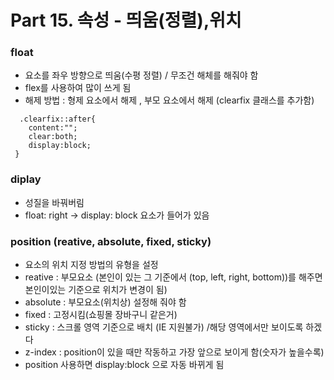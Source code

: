 # Part 15. 속성 - 띄움(정렬),위치

### float
  - 요소를 좌우 방향으로 띄움(수평 정렬) / 무조건 해체를 해줘야 함
  - flex를 사용하여 많이 쓰게 됨
  - 해제 방법 : 형제 요소에서 해제 , 부모 요소에서 해제 (clearfix 클래스를 추가함)
```react
  .clearfix::after{
    content:"";
    clear:both;
    display:block;
 }
 ```
 ### diplay 
  - 성질을 바꿔버림
  - float: right -> display: block 요소가 들어가 있음

### position (reative, absolute, fixed, sticky)
  - 요소의 위치 지정 방법의 유형을 설정
  - reative : 부모요소 (본인이 있는 그 기준에서 (top, left, right, bottom))를 해주면 본인이있는 기준으로 위치가 변경이 됨)
  - absolute : 부모요소(위치상) 설정해 줘야 함
  - fixed : 고정시킴(쇼핑몰 장바구니 같은거)
  - sticky : 스크롤 영역 기준으로 배치 (IE 지원불가) /해당 영역에서만 보이도록 하겠다
  - z-index : position이 있을 때만 작동하고 가장 앞으로 보이게 함(숫자가 높을수록)
  - position 사용하면 display:block 으로 자동 바뀌게 됨

